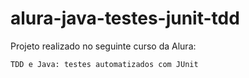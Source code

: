 # alura-java-testes-junit-tdd
Projeto realizado no seguinte curso da Alura:

``TDD e Java: testes automatizados com JUnit``
